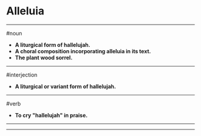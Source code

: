 # Alleluia
---
#noun
- **A liturgical form of hallelujah.**
- **A choral composition incorporating alleluia in its text.**
- **The plant wood sorrel.**
---
#interjection
- **A liturgical or variant form of hallelujah.**
---
#verb
- **To cry "hallelujah" in praise.**
---
---
